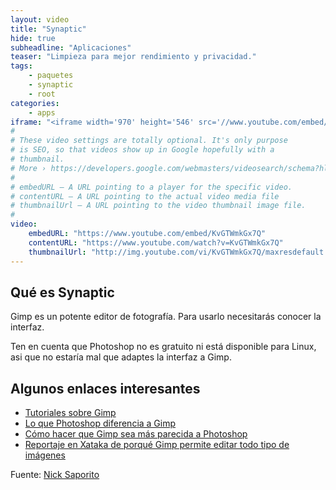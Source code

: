 ```yaml
---
layout: video
title: "Synaptic"
hide: true
subheadline: "Aplicaciones"
teaser: "Limpieza para mejor rendimiento y privacidad."
tags:
    - paquetes
    - synaptic
    - root
categories:
    - apps
iframe: "<iframe width='970' height='546' src='//www.youtube.com/embed/KvGTWmkGx7Q' frameborder='0' allowfullscreen></iframe>"
#
# These video settings are totally optional. It's only purpose
# is SEO, so that videos show up in Google hopefully with a 
# thumbnail.
# More › https://developers.google.com/webmasters/videosearch/schema?hl=en&rd=1
#
# embedURL – A URL pointing to a player for the specific video.
# contentURL – A URL pointing to the actual video media file
# thumbnailUrl – A URL pointing to the video thumbnail image file.
#
video:
    embedURL: "https://www.youtube.com/embed/KvGTWmkGx7Q"
    contentURL: "https://www.youtube.com/watch?v=KvGTWmkGx7Q"
    thumbnailUrl: "http://img.youtube.com/vi/KvGTWmkGx7Q/maxresdefault.jpg"
---
```

<!--more-->

## Qué es Synaptic

Gimp es un potente editor de fotografía. Para usarlo necesitarás conocer la interfaz.

Ten en cuenta que Photoshop no es gratuito ni está disponible para Linux, asi que no estaría mal que adaptes la interfaz a Gimp.

## Algunos enlaces interesantes
* [Tutoriales sobre Gimp](https://www.gimp.org/tutorials/)
* [Lo que Photoshop diferencia a Gimp](http://www.makeuseof.com/tag/can-photoshop-gimp-cant/)
* [Cómo hacer que Gimp sea más parecida a Photoshop](hhttps://www.genbeta.com/imagen-digital/gimp-se-te-resiste-asi-puedes-hacer-que-se-parezca-a-photoshop)
* [Reportaje en Xataka de porqué Gimp permite editar todo tipo de imágenes](https://www.xataka.com/aplicaciones/el-misterioso-algoritmo-que-utiliza-photoshop-para-impedir-que-abras-imagenes-de-billetes)


Fuente: [Nick Saporito](https://www.youtube.com/channel/UCEQXp_fcqwPcqrzNtWJ1w9w)
